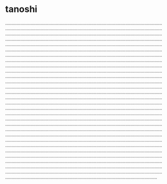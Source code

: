 # tanoshi
....................................................................................................................................................................................................................................................................................................................................................................................................................................................................................................................................................................................................................................................................................................................................................................................................................................................................................................................................................................................................................................................................................................................................................................................................................................................................................................................................................................................................................................................................................................................................................................................................................................................................................................................................................................................................................................................................................................................................................................................................................................................................................................................................................................................................................................................................................................................................................................................................................................................................................................................................................................................................................................................................................................................................................................................................................................................................................................................................................................................................................................................................................................................................................................................................................................................................................................................................................................................................................................................................................................................................................................................................................................................................................................................................................................................................................................................................